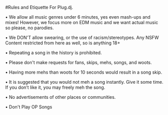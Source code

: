 #Rules and Etiquette For Plug.dj.

• We allow all music genres under 6 minutes, yes even mash-ups and mixes!  However, we focus more on EDM music and we want actual music so please, no parodies.

• We DON'T allow swearing, or the use of racism/stereotypes. Any NSFW Content restricted from here as well, so is anything 18+ 

• Repeating a song in the history is prohibited.

• Please don't make  requests for fans, skips, mehs, songs, and woots.

• Having more mehs than woots for 10 seconds would result in a song skip.

• It is suggested that you would not meh a song instantly. Give it some time. If you don’t like it, you may freely meh the song.

• No advertisements of other places or communities.

• Don't Play OP Songs

